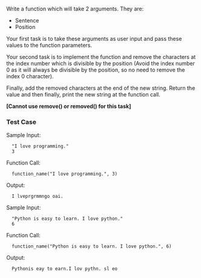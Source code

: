 Write a function which will take 2 arguments. They are:

- Sentence
- Position

Your first task is to take these arguments as user input and pass these values to the function parameters.

Your second task is to implement the function and remove the characters at the index number which is divisible by the position (Avoid the index number 0 as it will always be divisible by the position, so no need to remove the index 0 character).

Finally, add the removed characters at the end of the new string. Return the value and then finally, print the new string at the function call.

**[Cannot use remove() or removed() for this task]**

### Test Case

Sample Input:

```
  "I love programming."
  3
```

Function Call:

```
  function_name("I love programming.", 3)
```

Output:

```
  I lveprgrmmngo oai.
```

Sample Input:

```
  "Python is easy to learn. I love python."
  6
```

Function Call:

```
  function_name("Python is easy to learn. I love python.", 6)
```

Output:

```
  Pythonis eay to earn.I lov pythn. sl eo
```
